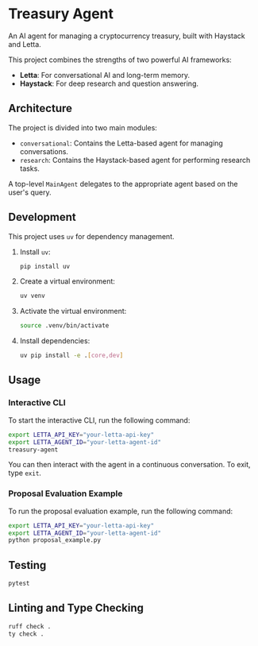 # Treasury Agent

An AI agent for managing a cryptocurrency treasury, built with Haystack and Letta.

This project combines the strengths of two powerful AI frameworks:

-   **Letta**: For conversational AI and long-term memory.
-   **Haystack**: For deep research and question answering.

## Architecture

The project is divided into two main modules:

-   `conversational`: Contains the Letta-based agent for managing conversations.
-   `research`: Contains the Haystack-based agent for performing research tasks.

A top-level `MainAgent` delegates to the appropriate agent based on the user's query.

## Development

This project uses `uv` for dependency management.

1.  Install `uv`:
    ```bash
    pip install uv
    ```
2.  Create a virtual environment:
    ```bash
    uv venv
    ```
3.  Activate the virtual environment:
    ```bash
    source .venv/bin/activate
    ```
4.  Install dependencies:
    ```bash
    uv pip install -e .[core,dev]
    ```

## Usage

### Interactive CLI

To start the interactive CLI, run the following command:

```bash
export LETTA_API_KEY="your-letta-api-key"
export LETTA_AGENT_ID="your-letta-agent-id"
treasury-agent
```

You can then interact with the agent in a continuous conversation. To exit, type `exit`.

### Proposal Evaluation Example

To run the proposal evaluation example, run the following command:

```bash
export LETTA_API_KEY="your-letta-api-key"
export LETTA_AGENT_ID="your-letta-agent-id"
python proposal_example.py
```

## Testing

```bash
pytest
```

## Linting and Type Checking

```bash
ruff check .
ty check .
```
